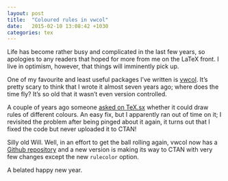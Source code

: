 ```yaml
---
layout: post
title:  "Coloured rules in vwcol"
date:   2015-02-10 13:08:42 +1030
categories: tex
---
```


<p>Life has become rather busy and complicated in the last few years, so apologies to any readers that hoped for more from me on the LaTeX front. I live in optimism, however, that things will imminently pick up.</p>

<p>One of my favourite and least useful packages I&rsquo;ve written is <a href="http://www.ctan.org/pkg/vwcol">vwcol</a>. It&rsquo;s pretty scary to think that I wrote it almost seven years ago; where does the time fly? It&rsquo;s so old that it wasn&rsquo;t even version controlled.</p>

<p>A couple of years ago someone <a href="http://tex.stackexchange.com/questions/63191/colored-rule-and-reference-current-column-width-in-vwcol/63349">asked on TeX.sx</a> whether it could draw rules of different colours. An easy fix, but I apparently ran out of time on it; I revisited the problem after being pinged about it again, it turns out that I fixed the code but never uploaded it to CTAN!</p>

<p>Silly old Will. Well, in an effort to get the ball rolling again, vwcol now has a <a href="https://github.com/wspr/vwcol">Github repository</a> and a new version is making its way to CTAN with very few changes except the new <code>rulecolor</code> option.</p>

<p>A belated happy new year.</p>


